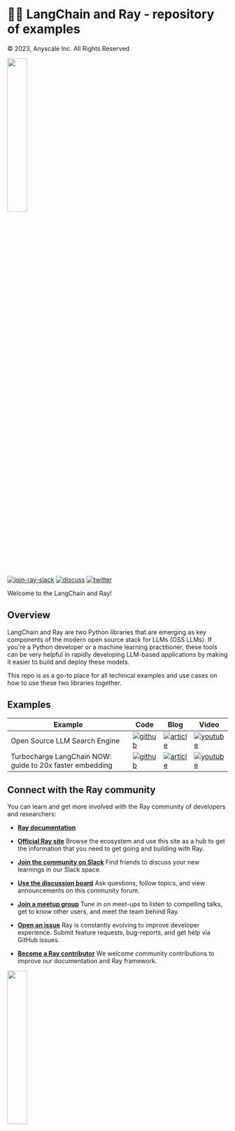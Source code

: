 # 🦜️🔗 LangChain and Ray - repository of examples

© 2023, Anyscale Inc. All Rights Reserved

<img src="https://technical-training-assets.s3.us-west-2.amazonaws.com/Generic/ray_logo.png" width="30%" loading="lazy">

<a href="https://forms.gle/9TSdDYUgxYs8SA9e8"><img src="https://img.shields.io/badge/Ray-Join%20Slack-blue" alt="join-ray-slack"></a>
<a href="https://discuss.ray.io/"><img src="https://img.shields.io/badge/Discuss-Ask%20Questions-blue" alt="discuss"></a>
<a href="https://twitter.com/raydistributed"><img src="https://img.shields.io/twitter/follow/raydistributed?label=Follow" alt="twitter"></a>

Welcome to the LangChain and Ray!

## Overview

LangChain and Ray are two Python libraries that are emerging as key components of the modern open source stack for LLMs (OSS LLMs). If you're a Python developer or a machine learning practitioner, these tools can be very helpful in rapidly developing LLM-based applications by making it easier to build and deploy these models.

This repo is as a go-to place for all technical examples and use cases on how to use these two libraries together.

## Examples
| Example                                                  | Code                                        | Blog                                                                                                | Video                                                     |
|----------------------------------------------------------|---------------------------------------------|-----------------------------------------------------------------------------------------------------|-----------------------------------------------------------|
| Open Source LLM Search Engine                            | [![github]](open_source_LLM_search_engine/) | [![article]](https://www.anyscale.com/blog/llm-open-source-search-engine-langchain-ray)             | [![youtube]](https://www.youtube.com/watch?v=v7a8SR-sZpI) |
| Turbocharge LangChain NOW: guide to 20x faster embedding | [![github]](embedding_pdf_documents/)       | [![article]](https://www.anyscale.com/blog/turbocharge-langchain-now-guide-to-20x-faster-embedding) | [![youtube]](https://www.youtube.com/watch?v=hGnZajytlac) |

## Connect with the Ray community

You can learn and get more involved with the Ray community of developers and researchers:

* [**Ray documentation**](https://docs.ray.io/en/latest)

* [**Official Ray site**](https://www.ray.io/)
Browse the ecosystem and use this site as a hub to get the information that you need to get going and building with Ray.

* [**Join the community on Slack**](https://forms.gle/9TSdDYUgxYs8SA9e8)
Find friends to discuss your new learnings in our Slack space.

* [**Use the discussion board**](https://discuss.ray.io/)
Ask questions, follow topics, and view announcements on this community forum.

* [**Join a meetup group**](https://www.meetup.com/Bay-Area-Ray-Meetup/)
Tune in on meet-ups to listen to compelling talks, get to know other users, and meet the team behind Ray.

* [**Open an issue**](https://github.com/ray-project/ray/issues/new/choose)
Ray is constantly evolving to improve developer experience. Submit feature requests, bug-reports, and get help via GitHub issues.

* [**Become a Ray contributor**](https://docs.ray.io/en/latest/ray-contribute/getting-involved.html)
We welcome community contributions to improve our documentation and Ray framework.

<img src="https://technical-training-assets.s3.us-west-2.amazonaws.com/Generic/ray_logo.png" width="30%" loading="lazy">

<!--- Resources -->
[github]: https://technical-training-assets.s3.us-west-2.amazonaws.com/Generic/icons/github-icon.png "Check code here on GitHub"
[youtube]: https://technical-training-assets.s3.us-west-2.amazonaws.com/Generic/icons/youtube-logo-icon.png "Watch video walkthrough"
[article]: https://technical-training-assets.s3.us-west-2.amazonaws.com/Generic/icons/article-icon.png "Read article on the Anyscale blog"
